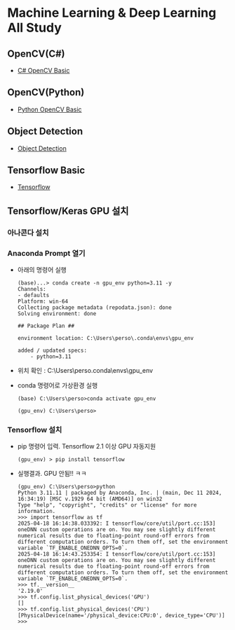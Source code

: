 # Machine Learning & Deep Learning All Study

## OpenCV(C#)
- [C# OpenCV Basic](https://github.com/hugoMGSung/study-machine-deep-learning/tree/main/cs)

## OpenCV(Python)
- [Python OpenCV Basic](https://github.com/hugoMGSung/study-machine-deep-learning/tree/main/python_opencv)

## Object Detection
- [Object Detection](https://github.com/hugoMGSung/study-machine-deep-learning/tree/main/object-detection)

## Tensorflow Basic
- [Tensorflow](https://github.com/hugoMGSung/study-machine-deep-learning/tree/main/tensorflow) 



## Tensorflow/Keras GPU 설치

### 아나콘다 설치
### Anaconda Prompt 열기
- 아래의 명령어 실행

    ```shell
    (base)...> conda create -n gpu_env python=3.11 -y
    Channels:
    - defaults
    Platform: win-64
    Collecting package metadata (repodata.json): done
    Solving environment: done

    ## Package Plan ##

    environment location: C:\Users\perso\.conda\envs\gpu_env

    added / updated specs:
        - python=3.11
    ```

- 위치 확인 : C:\Users\perso\.conda\envs\gpu_env

- conda 명령어로 가상환경 실행
    ```shell
    (base) C:\Users\perso>conda activate gpu_env

    (gpu_env) C:\Users\perso>
    ```

### Tensorflow 설치
- pip 명령어 입력. Tensorflow 2.1 이상 GPU 자동지원

    ```shell
    (gpu_env) > pip install tensorflow
    ```

- 실행결과. GPU 안됨!! ㅋㅋ

    ```shell
    (gpu_env) C:\Users\perso>python
    Python 3.11.11 | packaged by Anaconda, Inc. | (main, Dec 11 2024, 16:34:19) [MSC v.1929 64 bit (AMD64)] on win32
    Type "help", "copyright", "credits" or "license" for more information.
    >>> import tensorflow as tf
    2025-04-18 16:14:38.033392: I tensorflow/core/util/port.cc:153] oneDNN custom operations are on. You may see slightly different numerical results due to floating-point round-off errors from different computation orders. To turn them off, set the environment variable `TF_ENABLE_ONEDNN_OPTS=0`.
    2025-04-18 16:14:43.253354: I tensorflow/core/util/port.cc:153] oneDNN custom operations are on. You may see slightly different numerical results due to floating-point round-off errors from different computation orders. To turn them off, set the environment variable `TF_ENABLE_ONEDNN_OPTS=0`.
    >>> tf.__version__
    '2.19.0'
    >>> tf.config.list_physical_devices('GPU')
    []
    >>> tf.config.list_physical_devices('CPU')
    [PhysicalDevice(name='/physical_device:CPU:0', device_type='CPU')]
    >>>
    ```